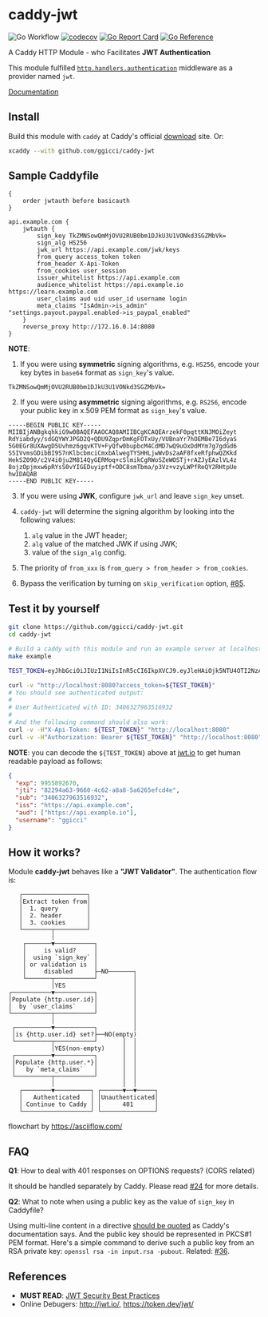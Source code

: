 # caddy-jwt

![Go Workflow](https://github.com/ggicci/caddy-jwt/actions/workflows/go.yml/badge.svg) [![codecov](https://codecov.io/gh/ggicci/caddy-jwt/branch/main/graph/badge.svg?token=4V9OX8WFAW)](https://codecov.io/gh/ggicci/caddy-jwt) [![Go Report Card](https://goreportcard.com/badge/github.com/ggicci/caddy-jwt)](https://goreportcard.com/report/github.com/ggicci/caddy-jwt) [![Go Reference](https://pkg.go.dev/badge/github.com/ggicci/caddy-jwt.svg)](https://pkg.go.dev/github.com/ggicci/caddy-jwt)

A Caddy HTTP Module - who Facilitates **JWT Authentication**

This module fulfilled [`http.handlers.authentication`](https://caddyserver.com/docs/modules/http.handlers.authentication) middleware as a provider named `jwt`.

[Documentation](https://caddyserver.com/docs/modules/http.authentication.providers.jwt)

## Install

Build this module with `caddy` at Caddy's official [download](https://caddyserver.com/download) site. Or:

```bash
xcaddy --with github.com/ggicci/caddy-jwt
```

## Sample Caddyfile

```Caddyfile
{
	order jwtauth before basicauth
}

api.example.com {
	jwtauth {
		sign_key TkZMNSowQmMjOVU2RUB0bm1DJkU3U1VONkd3SGZMbVk=
		sign_alg HS256
		jwk_url https://api.example.com/jwk/keys
		from_query access_token token
		from_header X-Api-Token
		from_cookies user_session
		issuer_whitelist https://api.example.com
		audience_whitelist https://api.example.io https://learn.example.com
		user_claims aud uid user_id username login
		meta_claims "IsAdmin->is_admin" "settings.payout.paypal.enabled->is_paypal_enabled"
	}
	reverse_proxy http://172.16.0.14:8080
}
```

**NOTE**:

1. If you were using **symmetric** signing algorithms, e.g. `HS256`, encode your key bytes in `base64` format as `sign_key`'s value.

```text
TkZMNSowQmMjOVU2RUB0bm1DJkU3U1VONkd3SGZMbVk=
```

2. If you were using **asymmetric** signing algorithms, e.g. `RS256`, encode your public key in x.509 PEM format as `sign_key`'s value.

```text
-----BEGIN PUBLIC KEY-----
MIIBIjANBgkqhkiG9w0BAQEFAAOCAQ8AMIIBCgKCAQEArzekF0pqttKNJMOiZeyt
RdYiabdyy/sdGQYWYJPGD2Q+QDU9ZqprDmKgFOTxUy/VUBnaYr7hOEMBe7I6dyaS
5G0EGr8UXAwgD5Uvhmz6gqvKTV+FyQfw0bupbcM4CdMD7wQ9uOxDdMYm7g7gdGd6
SSIVvmsGDibBI9S7nKlbcbmciCmxbAlwegTYSHHLjwWvDs2aAF8fxeRfphwQZKkd
HekSZ090/c2V4i0ju2M814QyGERMoq+cSlmikCgRWoSZeWOSTj+rAZJyEAzlVL4z
8ojzOpjmxw6pRYsS0vYIGEDuyiptf+ODC8smTbma/p3Vz+vzyLWPfReQY2RHtpUe
hwIDAQAB
-----END PUBLIC KEY-----
```

3. If you were using **JWK**, configure `jwk_url` and leave `sign_key` unset.

4. `caddy-jwt` will determine the signing algorithm by looking into the following values:

   1. `alg` value in the JWT header;
   2. `alg` value of the matched JWK if using JWK;
   3. value of the `sign_alg` config.

5. The priority of `from_xxx` is `from_query > from_header > from_cookies`.

6. Bypass the verification by turning on `skip_verification` option, [#85](/../../issues/85).

## Test it by yourself

```bash
git clone https://github.com/ggicci/caddy-jwt.git
cd caddy-jwt

# Build a caddy with this module and run an example server at localhost.
make example

TEST_TOKEN=eyJhbGciOiJIUzI1NiIsInR5cCI6IkpXVCJ9.eyJleHAiOjk5NTU4OTI2NzAsImp0aSI6IjgyMjk0YTYzLTk2NjAtNGM2Mi1hOGE4LTVhNjI2NWVmY2Q0ZSIsInN1YiI6IjM0MDYzMjc5NjM1MTY5MzIiLCJpc3MiOiJodHRwczovL2FwaS5leGFtcGxlLmNvbSIsImF1ZCI6WyJodHRwczovL2FwaS5leGFtcGxlLmlvIl0sInVzZXJuYW1lIjoiZ2dpY2NpIn0.O8kvRO9y6xQO3AymqdFE7DDqLRBQhkntf78O9kF71F8

curl -v "http://localhost:8080?access_token=${TEST_TOKEN}"
# You should see authenticated output:
#
# User Authenticated with ID: 3406327963516932
#
# And the following command should also work:
curl -v -H"X-Api-Token: ${TEST_TOKEN}" "http://localhost:8080"
curl -v -H"Authorization: Bearer ${TEST_TOKEN}" "http://localhost:8080"
```

**NOTE**: you can decode the `${TEST_TOKEN}` above at [jwt.io](https://jwt.io/) to get human readable payload as follows:

```json
{
  "exp": 9955892670,
  "jti": "82294a63-9660-4c62-a8a8-5a6265efcd4e",
  "sub": "3406327963516932",
  "iss": "https://api.example.com",
  "aud": ["https://api.example.io"],
  "username": "ggicci"
}
```

## How it works?

Module **caddy-jwt** behaves like a **"JWT Validator"**. The authentication flow is:

```text
   ┌──────────────────┐
   │Extract token from│
   │  1. query        │
   │  2. header       │
   │  3. cookies      │
   └────────┬─────────┘
            │
    ┌───────▼───────────┐
    │     is valid?     │
    │  using `sign_key` │
    │ or validation is  │
    │     disabled      ├─NO───────┐
    └───────┬───────────┘          │
            │YES                   │
┌───────────▼───────────┐          │
│Populate {http.user.id}│          │
│  by `user_claims`     │          │
└───────────┬───────────┘          │
            │                      │
 ┌──────────▼───────────┐          │
 │is {http.user.id} set?├──NO(empty)
 └──────────┬───────────┘       │  │
            │YES(non-empty)     │  │
 ┌──────────▼───────────┐       │  │
 │Populate {http.user.*}│       │  │
 │   by `meta_claims`   │       │  │
 └──────────┬───────────┘       │  │
            │                   │  │
   ┌────────▼──────────┐ ┌──────▼──▼─────┐
   │   Authenticated   │ │Unauthenticated│
   │ Continue to Caddy │ │      401      │
   └───────────────────┘ └───────────────┘
```

flowchart by https://asciiflow.com/

## FAQ

**Q1**: How to deal with 401 responses on OPTIONS requests? (CORS related)

It should be handled separately by Caddy. Please read [#24](https://github.com/ggicci/caddy-jwt/issues/24) for more details.

**Q2**: What to note when using a public key as the value of `sign_key` in Caddyfile?

Using multi-line content in a directive [should be quoted](https://caddyserver.com/docs/caddyfile/concepts#tokens-and-quotes) as Caddy's documentation says. And the public key should be represented in PKCS#1 PEM format. Here's a simple command to derive such a public key from an RSA private key: `openssl rsa -in input.rsa -pubout`. Related: [#36](https://github.com/ggicci/caddy-jwt/issues/36).

## References

- **MUST READ**: [JWT Security Best Practices](https://curity.io/resources/learn/jwt-best-practices/)
- Online Debugers: http://jwt.io/, https://token.dev/jwt/

